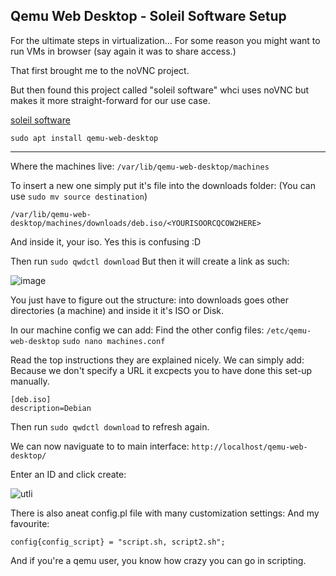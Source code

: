 ## Qemu Web Desktop - Soleil Software Setup

For the ultimate steps in virtualization... For some reason you might want to run VMs in browser (say again it was to share access.)

That first brought me to the noVNC project. 

But then found this project called "soleil software" whci uses noVNC but makes it more straight-forward for our use case.

[soleil software](https://gitlab.com/soleil-data-treatment/soleil-software-projects/qemu-web-desktop/-/blob/master/CONFIGURE.md)

`sudo apt install qemu-web-desktop` 

----

Where the machines live: 
`/var/lib/qemu-web-desktop/machines`

To insert a new one simply put it's file into the downloads folder:
(You can use `sudo mv source destination`)

`/var/lib/qemu-web-desktop/machines/downloads/deb.iso/<YOURISOORCQCOW2HERE>`

And inside it, your iso. Yes this is confusing :D 

Then run `sudo qwdctl download`
But then it will create a link as such:

![image](https://github.com/user-attachments/assets/83a621d4-ba55-4053-8b10-fffe5d2432cf)

You just have to figure out the structure: into downloads goes other directories (a machine) and inside it it's ISO or Disk. 

In our machine config we can add:
Find the other config files: `/etc/qemu-web-desktop`
`sudo nano machines.conf`

Read the top instructions they are explained nicely. We can simply add:
Because we don't specify a URL it excpects you to have done this set-up manually.
```
[deb.iso]
description=Debian
```

Then run `sudo qwdctl download` to refresh again.

We can now naviguate to to main interface:
```http://localhost/qemu-web-desktop/``` 

Enter an ID and click create:

![utli](https://github.com/user-attachments/assets/9c4bb95b-588e-4afd-824a-308462440a5c)


There is also aneat config.pl file with many customization settings:
And my favourite: 

```config{config_script} = "script.sh, script2.sh";``` 

And if you're a qemu user, you know how crazy you can go in scripting. 






